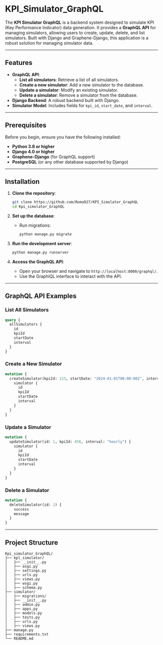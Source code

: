 # KPI_Simulator_GraphQL

The **KPI Simulator GraphQL** is a backend system designed to simulate KPI (Key Performance Indicator) data generation. It provides a **GraphQL API** for managing simulators, allowing users to create, update, delete, and list simulators. Built with Django and Graphene-Django, this application is a robust solution for managing simulator data.

---

## Features

- **GraphQL API**:
  - **List all simulators**: Retrieve a list of all simulators.
  - **Create a new simulator**: Add a new simulator to the database.
  - **Update a simulator**: Modify an existing simulator.
  - **Delete a simulator**: Remove a simulator from the database.
- **Django Backend**: A robust backend built with Django.
- **Simulator Model**: Includes fields for `kpi_id`, `start_date`, and `interval`.

---

## Prerequisites

Before you begin, ensure you have the following installed:

- **Python 3.8 or higher**
- **Django 4.0 or higher**
- **Graphene-Django** (for GraphQL support)
- **PostgreSQL** (or any other database supported by Django)

---

## Installation

1. **Clone the repository**:
   ```bash
   git clone https://github.com/Roma927/KPI_Simulator_GraphQL
   cd Kpi_simulator_GraphQL
   ```


4. **Set up the database**:
   - Run migrations:
     ```bash
     python manage.py migrate
     ```

5. **Run the development server**:
   ```bash
   python manage.py runserver
   ```

6. **Access the GraphQL API**:
   - Open your browser and navigate to `http://localhost:8000/graphql/`.
   - Use the GraphiQL interface to interact with the API.

---

## GraphQL API Examples

### List All Simulators
```graphql
query {
  allSimulators {
    id
    kpiId
    startDate
    interval
  }
}
```

### Create a New Simulator
```graphql
mutation {
  createSimulator(kpiId: 123, startDate: "2024-01-01T00:00:00Z", interval: "daily") {
    simulator {
      id
      kpiId
      startDate
      interval
    }
  }
}
```

### Update a Simulator
```graphql
mutation {
  updateSimulator(id: 1, kpiId: 456, interval: "hourly") {
    simulator {
      id
      kpiId
      startDate
      interval
    }
  }
}
```

### Delete a Simulator
```graphql
mutation {
  deleteSimulator(id: 1) {
    success
    message
  }
}
```

---

## Project Structure

```
Kpi_simulator_GraphQL/
├── kpl_simulator/
│   ├── __init__.py
│   ├── asgi.py
│   ├── settings.py
│   ├── urls.py
│   ├── views.py
│   ├── wsgi.py
│   ├── schema.py          
├── simulator/
│   ├── migrations/
│   ├── __init__.py
│   ├── admin.py
│   ├── apps.py
│   ├── models.py          
│   ├── tests.py
│   ├── urls.py
│   ├── views.py
├── manage.py
├── requirements.txt
└── README.md
```

